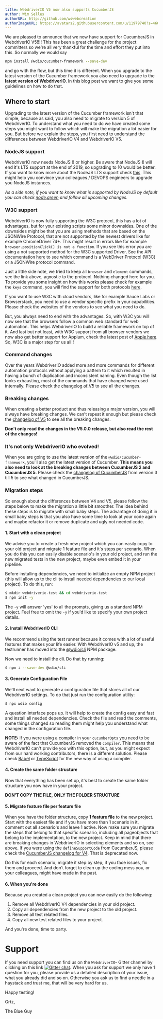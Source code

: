 ```yaml
---
title: WebdriverIO V5 now also supports CucumberJS
author: Wim Selles
authorURL: http://github.com/wswebcreation
authorImageURL: https://avatars2.githubusercontent.com/u/11979740?s=460&v=4
---
```


We are pleased to announce that we now have support for CucumberJS in WebdriverIO V5!!!!
This has been a great challenge for the project committers so we're all very thankful for the time and effort they put into this.
So normally we would say

```bash
npm install @wdio/cucumber-framework --save-dev
```

and go with the flow, but this time it is different. When you upgrade to the latest version of the Cucumber framework you also need to upgrade to the **latest version of WebdriverIO**.
In this blog post we want to give you some guidelines on how to do that.

## Where to start
Upgrading to the latest version of the Cucumber framework isn't that simple, because as said, you also need to migrate to version 5 of WebdriverIO.
To understand what you need to do we have created some steps you might want to follow which will make the migration a lot easier for you.
But before we explain the steps, you first need to understand the differences between WebdriverIO V4 and WebdriverIO V5.

### NodeJS support
WebdriverIO now needs NodeJS 8 or higher. Be aware that NodeJS 8 will end it's LTS support at the end of 2019, so upgrading to 10 would be better.
If you want to know more about the NodeJS LTS support check [this](https://github.com/nodejs/Release). This might help you convince your colleagues / DEVOPS engineers to upgrade you NodeJS instances.

*As a side note, if you want to know what is supported by NodeJS by default you can check [node.green](https://node.green/) and follow all upcoming changes.*

### W3C support
WebdriverIO is now fully supporting the W3C protocol, this has a lot of advantages, but for your existing scripts some minor downsides.
One of the downsides might be that you are using methods that are based on the JSONWire Protocol, that are not supported by the newest drivers like for example ChromeDriver 74+.
This might result in errors like for example `browser.positionClick() is not a function`. If you see this error you are using a not supported method for the W3C supported Driver.
See the API documentation [here](https://webdriver.io/docs/api.html) to see which command is a WebDriver Protocol (W3C) or a JSONWire protocol command.

Just a little side note, we tried to keep all `browser` and `element` commands, see the link above, agnostic to the protocol. Nothing changed here for you.
To provide you some insight on how this works please check for example the `keys` command, you will find the support for both protocols [here](https://github.com/webdriverio/webdriverio/blob/main/packages/webdriverio/src/commands/browser/keys.js#L45-L50).

If you want to use W3C with cloud vendors, like for example Sauce Labs or Browserstack, you need to use a vendor specific prefix in your capabilities.
Please check the websites of the vendors to see what you need to do.

But, you always need to end with the advantages. So, with W3C you will now see that the browsers follow a common web standard for web automation.
This helps WebdriverIO to build a reliable framework on top of it. And last but not least, with W3C support from all browser vendors we now also get better support for Appium, check the latest post of [Apple here](https://webkit.org/blog/9395/webdriver-is-coming-to-safari-in-ios-13/).
So, W3C is a major step for us all!!

### Command changes
Over the years WebdriverIO added more and more commands for different automation protocols without applying a pattern to it which resulted in having a bunch of duplication and inconsistent naming.
Even though the list looks exhausting, most of the commands that have changed were used internally. Please check the [changelog of V5](https://github.com/webdriverio/webdriverio/blob/main/CHANGELOG.md#v500-2018-12-20) to see all the changes.

### Breaking changes
When creating a better product and thus releasing a major version, you will always have breaking changes. We can't repeat it enough but please check the [changelog of V5](https://github.com/webdriverio/webdriverio/blob/main/CHANGELOG.md#v500-2018-12-20) to see all the breaking changes.

**Don't only read the changes in the V5.0.0 release, but also read the rest of the changes!**

### It's not only WebdriverIO who evolved!
When you are going to use the latest version of the `@wdio/cucumber-framework`, you'll also get the latest version of Cucumber. **This means you also need to look at the breaking changes between CucumberJS 2 and CucumberJS 5.**
Please check the [changelog of CucumberJS](https://github.com/cucumber/cucumber-js/blob/master/CHANGELOG.md#300-2017-08-08) from version 3 till 5 to see what changed in CucumberJS.

### Migration steps
So enough about the differences between V4 and V5, please follow the steps below to make the migration a little bit smoother. The idea behind these steps is to migrate with small baby steps.
The advantage of doing it in small baby steps is that you also have some time to look at your code again and maybe refactor it or remove duplicate and ugly not needed code.

#### 1. Start with a clean project
We advise you to create a fresh new project which you can easily copy to your old project and migrate 1 feature file and it's steps per scenario.
When you do this you can easily disable scenario's in your old project, and run the new migrated tests in the new project, maybe even embed it in your pipeline.

Before installing dependencies, we need to initialize an empty NPM project (this will allow us to the cli to install needed dependencies to our local project).
To do this, run:

```bash
$ mkdir webdriverio-test && cd webdriverio-test
$ npm init -y
```

The `-y` will answer 'yes' to all the prompts, giving us a standard NPM project. Feel free to omit the `-y` if you'd like to specify your own project details.

#### 2. Install WebdriverIO CLI
We recommend using the test runner because it comes with a lot of useful features that makes your life easier. With WebdriverIO v5 and up, the testrunner has moved into the [@wdio/cli](https://www.npmjs.com/package/@wdio/cli) NPM package.

Now we need to install the cli. Do that by running:

```bash
$ npm i --save-dev @wdio/cli
```

#### 3. Generate Configuration File
We'll next want to generate a configuration file that stores all of our WebdriverIO settings. To do that just run the configuration utility:

```bash
$ npx wdio config
```

A question interface pops up. It will help to create the config easy and fast and install all needed dependencies.
Check the file and read the comments, some things changed so reading them might help you understand what changed in the configuration file.

**NOTE:**
If you were using a compiler in your `cucumberOpts` you need to be aware of the fact that CucumberJS removed the `compiler`. This means that WebdriverIO can't provide you with this option, but, as you might expect from our hard working contributors, there is a different solution.
Please check [Babel](https://webdriver.io/docs/babel.html) or [TypeScript](https://webdriver.io/docs/typescript.html) for the new way of using a compiler.

#### 4. Create the same folder structure
Now that everything has been set up, it's best to create the same folder structure you now have in your project.

**DON'T COPY THE FILE, ONLY THE FOLDER STRUCTURE**

#### 5. Migrate feature file per feature file
When you have the folder structure, copy **1 feature file** to the new project. Start with the easiest file and if you have more than 1 scenario in it, comment out all scenario's and leave 1 active.
Now make sure you migrate the steps that belong to that specific scenario, including all pageobjects that belong to the implementation, to the new project. Keep in mind that there are breaking changes in WebdriverIO in selecting elements and so on, see above.
If you were using the `defineSupportCode` from CucumberJS, please check the [CucumberJS changelog for V4](https://github.com/cucumber/cucumber-js/blob/master/CHANGELOG.md#400-2018-01-24). That is deprecated now.

Do this for each scenario, migrate it step by step, if you face issues, fix them and proceed. And don't forget to clean up the coding mess you, or your colleagues, might have made in the past.

#### 6. When you're done
Because you created a clean project you can now easily do the following:

1. Remove all WebdriverIO V4 dependencies in your old project.
2. Copy all dependencies from the new project to the old project.
3. Remove all test related files.
4. Copy all new test related files to your project.

And you're done, time to party.

# Support
If you need support you can find us on the `WebdriverIO`- Gitter channel by clicking on this link [![Gitter chat](https://badges.gitter.im/webdriverio/webdriverio.svg)](https://gitter.im/webdriverio/webdriverio "Gitter chat").
When you ask for support we only have 1 question for you, please provide us a detailed description of your issue, what you already did and so on. Otherwise you ask us to find a needle in a haystack and trust me, that will be very hard for us.

Happy testing!

Grtz,

The Blue Guy
